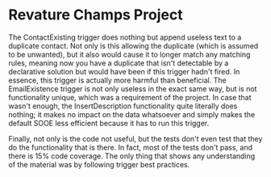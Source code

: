 # Revature Champs Project
The ContactExisting trigger does nothing but append useless text to a duplicate contact. Not only is this allowing the duplicate (which is assumed to be unwanted), but it also would cause it to longer match any matching rules, meaning now you have a duplicate that isn't detectable by a declarative solution but would have been if this trigger hadn't fired. In essence, this trigger is actually more harmful than beneficial. The EmailExistence trigger is not only useless in the exact same way, but is not functionality unique, which was a requirement of the project. In case that wasn't enough, the InsertDescription functionality quite literally does nothing; it makes no impact on the data whatsoever and simply makes the default SOOE less efficient because it has to run this trigger.

Finally, not only is the code not useful, but the tests don't even test that they do the functionality that is there. In fact, most of the tests don't pass, and there is 15% code coverage. The only thing that shows any understanding of the material was by following trigger best practices.
